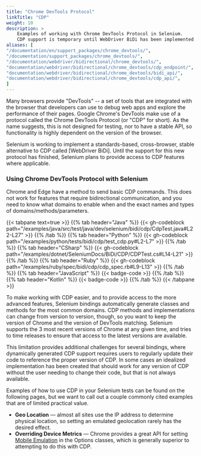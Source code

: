 ```yaml
---
title: "Chrome DevTools Protocol"
linkTitle: "CDP"
weight: 10
description: >
    Examples of working with Chrome DevTools Protocol in Selenium.
    CDP support is temporary until WebDriver BiDi has been implemented.
aliases: [
"/documentation/en/support_packages/chrome_devtools/",
"/documentation/support_packages/chrome_devtools/",
"/documentation/webdriver/bidirectional/chrome_devtools/",
"documentation/webdriver/bidirectional/chrome_devtools/cdp_endpoint/",
"documentation/webdriver/bidirectional/chrome_devtools/bidi_api/",
"documentation/webdriver/bidirectional/chrome_devtools/cdp_api/",
]
---
```


Many browsers provide "DevTools" -- a set of tools that are integrated with the browser that 
developers can use to debug web apps and explore the performance of their pages. Google Chrome's 
DevTools make use of a protocol called the Chrome DevTools Protocol (or "CDP" for short). 
As the name suggests, this is not designed for testing, nor to have a stable API, so functionality 
is highly dependent on the version of the browser.

Selenium is working to implement a standards-based, cross-browser, stable alternative to CDP called
[WebDriver BiDi]. Until the support for this new protocol has finished, Selenium plans to provide access
to CDP features where applicable.

### Using Chrome DevTools Protocol with Selenium

Chrome and Edge have a method to send basic CDP commands. 
This does not work for features that require bidirectional communication, and you need to know what domains to enable when
and the exact names and types of domains/methods/parameters. 

{{< tabpane text=true >}}
{{% tab header="Java" %}}
{{< gh-codeblock path="/examples/java/src/test/java/dev/selenium/bidi/cdp/CdpTest.java#L22-L27" >}}
{{% /tab %}}
{{% tab header="Python" %}}
{{< gh-codeblock path="/examples/python/tests/bidi/cdp/test_cdp.py#L2-L7" >}}
{{% /tab %}}
{{% tab header="CSharp" %}}
{{< gh-codeblock path="/examples/dotnet/SeleniumDocs/BiDi/CDP/CDPTest.cs#L14-L21" >}}
{{% /tab %}}
{{% tab header="Ruby" %}}
{{< gh-codeblock path="/examples/ruby/spec/bidi/cdp/cdp_spec.rb#L9-L13" >}}
{{% /tab %}}
{{% tab header="JavaScript" %}}
{{< badge-code >}}
{{% /tab %}}
{{% tab header="Kotlin" %}}
{{< badge-code >}}
{{% /tab %}}
{{< /tabpane >}}


To make working with CDP easier, and to provide access to the more advanced features, Selenium bindings
automatically generate classes and methods for the most common domains. 
CDP methods and implementations can change from version to version, though, so you want to keep the
version of Chrome and the version of DevTools matching. Selenium supports the 3 most
recent versions of Chrome at any given time, 
and tries to time releases to ensure that access to the latest versions are available.

This limitation provides additional challenges for several bindings, where dynamically
generated CDP support requires users to regularly update their code to reference the proper version of CDP.
In some cases an idealized implementation has been created that should work for any version of CDP without the
user needing to change their code, but that is not always available.

Examples of how to use CDP in your Selenium tests can be found on the following pages, but 
we want to call out a couple commonly cited examples that are of limited practical value.
* **Geo Location** — almost all sites use the IP address to determine physical location, 
so setting an emulated geolocation rarely has the desired effect.
* **Overriding Device Metrics** — Chrome provides a great API for setting [Mobile Emulation](https://chromedriver.chromium.org/mobile-emulation)
in the Options classes, which is generally superior to attempting to do this with CDP.
